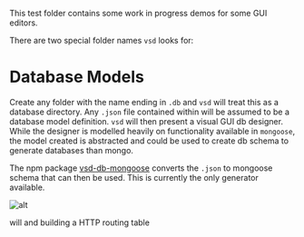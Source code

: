 This test folder contains some work in progress demos for some GUI editors. 

There are two special folder names `vsd` looks for:

Database Models
===============

Create any folder with the name ending in `.db` and `vsd` will treat this as a database directory.
Any `.json` file contained within will be assumed to be a database model definition.
`vsd` will then present a visual GUI db designer. While the designer is modelled heavily on
functionality available in `mongoose`, the model created is abstracted and could be used to
create db schema to generate databases than mongo.

The npm package [vsd-db-mongoose](https://www.npmjs.com/package/vsd-db-mongoose) converts
the `.json` to mongoose schema that can then be used. This is currently the only generator
available.

![alt](https://raw.githubusercontent.com/davidjamesstone/vsd/gh-pages/images/db.png)



 will  and  building a HTTP routing table